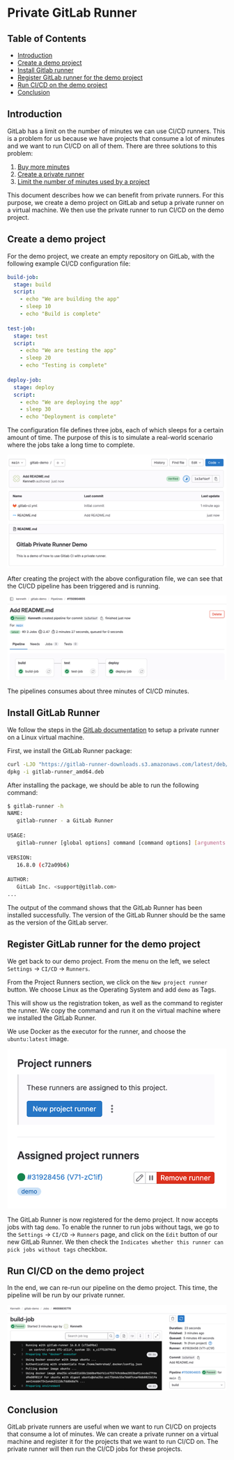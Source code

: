 # Private GitLab Runner

## Table of Contents
* [Introduction](#introduction)
* [Create a demo project](#create-a-demo-project)
* [Install Gitlab runner](#Install-GitLab-Runner)
* [Register GitLab runner for the demo project](#register-gitlab-runner-for-the-demo-project)
* [Run CI/CD on the demo project](#run-cicd-on-the-demo-project)
* [Conclusion](#conclusion)

## Introduction
GitLab has a limit on the number of minutes we can use CI/CD runners. 
This is a problem for us because we have projects that consume a lot 
of minutes and we want to run CI/CD on all of them. There are three 
solutions to this problem:
1. [Buy more minutes](https://about.gitlab.com/pricing/)
2. [Create a private runner](https://docs.gitlab.com/runner/install/index.html)
3. [Limit the number of minutes used by a project](https://docs.gitlab.com/ee/ci/pipelines/cicd_minutes.html)

This document describes how we can benefit from private runners. 
For this purpose, we create a demo project on GitLab and setup 
a private runner on a virtual machine. We then use the private
runner to run CI/CD on the demo project.


## Create a demo project
For the demo project, we create an empty repository on GitLab, with 
the following example CI/CD configuration file:
```yaml
build-job:
  stage: build
  script:
    - echo "We are building the app"
    - sleep 10
    - echo "Build is complete"

test-job:
  stage: test
  script:
    - echo "We are testing the app"
    - sleep 20
    - echo "Testing is complete"

deploy-job:
  stage: deploy
  script:
    - echo "We are deploying the app"
    - sleep 30
    - echo "Deployment is complete"
```
The configuration file defines three jobs, each of which sleeps for
a certain amount of time. The purpose of this is to simulate a
real-world scenario where the jobs take a long time to complete.

![GitLab Demo Project](./img/gitlab.demo.1.png)

After creating the project with the above configuration file, we
can see that the CI/CD pipeline has been triggered and is running.

![GitLab Job](./img/gitlab.demo.2.png)

The pipelines consumes about three minutes of CI/CD minutes.


## Install GitLab Runner
We follow the steps in the [GitLab documentation](https://docs.gitlab.com/runner/install/linux-manually.html)
to setup a private runner on a Linux virtual machine. 

First, we install the GitLab Runner package:
```bash
curl -LJO "https://gitlab-runner-downloads.s3.amazonaws.com/latest/deb/gitlab-runner_amd64.deb"
dpkg -i gitlab-runner_amd64.deb
```

After installing the package, we should be able to run the following
command:
```bash
$ gitlab-runner -h
NAME:
   gitlab-runner - a GitLab Runner

USAGE:
   gitlab-runner [global options] command [command options] [arguments...]

VERSION:
   16.8.0 (c72a09b6)

AUTHOR:
   GitLab Inc. <support@gitlab.com>
...
```
The output of the command shows that the GitLab Runner has been
installed successfully. The version of the GitLab Runner 
should be the same as the version of the GitLab server.

## Register GitLab runner for the demo project
We get back to our demo project. From the menu
on the left, we select `Settings` -> `CI/CD` -> `Runners`.

From the Project Runners section, we click
on the `New project runner` button. We 
choose Linux as the Operating System and
add `demo` as Tags.

This will show us the registration token,
as well as the command to register the
runner. We copy the command and run it
on the virtual machine where we installed
the GitLab Runner.

We use Docker as the executor for the 
runner, and choose the `ubuntu:latest`
image.

![GitLab Runner Registered](./img/gitlab.demo.3.png)

The GitLab Runner is now registered for the demo project.
It now accepts jobs with tag `demo`. To enable the runner
to run jobs without tags, we go to the `Settings` -> `CI/CD` -> `Runners`
page, and click on the `Edit` button of 
our new GitLab Runner. We then check the 
`Indicates whether this runner can pick jobs without tags` checkbox.

## Run CI/CD on the demo project
In the end, we can re-run our pipeline on the demo project.
This time, the pipeline will be run by our private runner.

![GitLab Job](./img/gitlab.demo.4.png)

## Conclusion

GitLab private runners are useful when we want to run CI/CD on
projects that consume a lot of minutes. We can create a private
runner on a virtual machine and register it for the projects
that we want to run CI/CD on. The private runner will then
run the CI/CD jobs for these projects.